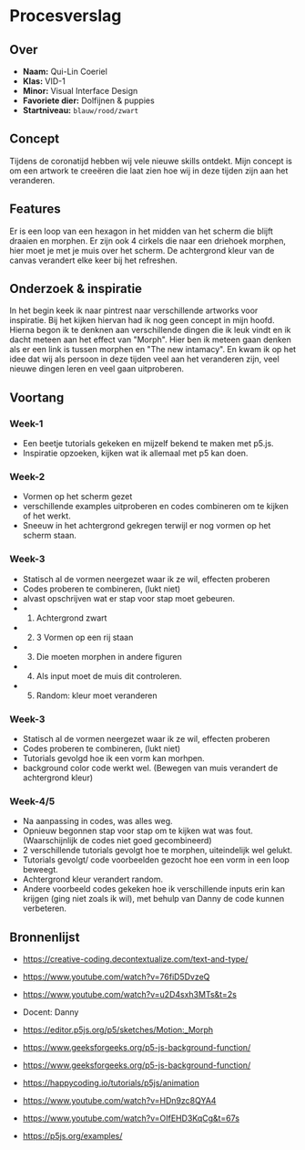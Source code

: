 <!-- Vergeet je niet de comments uit te zetten voordat je begint met typen? 💬 -->

# Procesverslag

## Over
* **Naam:** Qui-Lin Coeriel
* **Klas:** VID-1
* **Minor:** Visual Interface Design
* **Favoriete dier:** Dolfijnen & puppies
* **Startniveau:** `blauw/rood/zwart`

## Concept
Tijdens de coronatijd hebben wij vele nieuwe skills ontdekt. Mijn concept is om een artwork te creeëren die laat zien hoe wij in deze tijden zijn aan het veranderen.  

## Features

Er is een loop van een hexagon in het midden van het scherm die blijft draaien en morphen. Er zijn ook 4 cirkels die naar een driehoek morphen, hier moet je met je muis over het scherm. De achtergrond kleur van de canvas verandert elke keer bij het refreshen.

## Onderzoek & inspiratie
In het begin keek ik naar pintrest naar verschillende artworks voor inspiratie. Bij het kijken hiervan had ik nog geen concept in mijn hoofd. Hierna begon ik te denknen aan verschillende dingen die ik leuk vindt en ik dacht meteen aan het effect van "Morph". Hier ben ik meteen gaan denken als er een link is tussen morphen en "The new intamacy". En kwam ik op het idee dat wij als persoon in deze tijden veel aan het veranderen zijn, veel nieuwe dingen leren en veel gaan uitproberen. 

## Voortang

### Week-1
- Een beetje tutorials gekeken en mijzelf bekend te maken met p5.js. 
- Inspiratie opzoeken, kijken wat ik allemaal met p5 kan doen.

### Week-2
- Vormen op het scherm gezet
- verschillende examples uitproberen en codes combineren om te kijken of het werkt.
- Sneeuw in het achtergrond gekregen terwijl er nog vormen op het scherm staan.

### Week-3
- Statisch al de vormen neergezet waar ik ze wil, effecten proberen 
- Codes proberen te combineren, (lukt niet)
- alvast opschrijven wat er stap voor stap moet gebeuren.
-   1. Achtergrond zwart
-   2. 3 Vormen op een rij staan
-   3. Die moeten morphen in andere figuren
-   4. Als input moet de muis dit controleren.
-   5. Random: kleur moet veranderen

### Week-3
- Statisch al de vormen neergezet waar ik ze wil, effecten proberen 
- Codes proberen te combineren, (lukt niet)
- Tutorials gevolgd hoe ik een vorm kan morhpen.
- background color code werkt wel. (Bewegen van muis verandert de achtergrond kleur)

### Week-4/5
- Na aanpassing in codes, was alles weg. 
- Opnieuw begonnen stap voor stap om te kijken wat was fout. (Waarschijnlijk de codes niet goed gecombineerd)
- 2 verschillende tutorials gevolgt hoe te morphen, uiteindelijk wel gelukt. 
- Tutorials gevolgt/ code voorbeelden gezocht hoe een vorm in een loop beweegt. 
- Achtergrond kleur verandert random.
- Andere voorbeeld codes gekeken hoe ik verschillende inputs erin kan krijgen (ging niet zoals ik wil), met behulp van Danny de code kunnen verbeteren.

## Bronnenlijst

* https://creative-coding.decontextualize.com/text-and-type/
* https://www.youtube.com/watch?v=76fiD5DvzeQ
* https://www.youtube.com/watch?v=u2D4sxh3MTs&t=2s
* Docent: Danny
* https://editor.p5js.org/p5/sketches/Motion:_Morph
* https://www.geeksforgeeks.org/p5-js-background-function/
* https://www.geeksforgeeks.org/p5-js-background-function/

* https://happycoding.io/tutorials/p5js/animation
* https://www.youtube.com/watch?v=HDn9zc8QYA4
* https://www.youtube.com/watch?v=OIfEHD3KqCg&t=67s
* https://p5js.org/examples/
